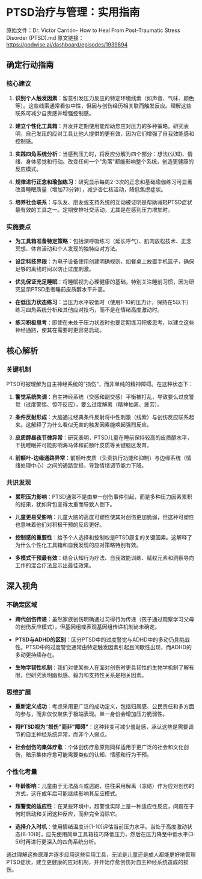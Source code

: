 # PTSD治疗与管理：实用指南

原始文件：Dr. Victor Carrión- How to Heal From Post-Traumatic Stress Disorder (PTSD).md
原文链接：https://podwise.ai/dashboard/episodes/1939894

## 确定行动指南

### 核心建议

1. **识别个人触发因素**：留意引发压力反应的特定环境线索（如声音、气味、颜色等）。这些线索通常看似中性，但因与创伤经历相关联而触发反应。理解这些联系可减少自责感并增强控制感。

2. **建立个性化工具箱**：开发并定期使用能帮助您应对压力的多种策略。研究表明，自己发现的应对工具比他人提供的更有效，因为它们增强了自我效能感和控制感。

3. **实践四角系统分析**：当感到压力时，将反应分解为四个部分：想法(认知)、情绪、身体感觉和行动。改变任何一个"角落"都能影响整个系统，创造更健康的反应模式。

4. **规律进行正念和瑜伽练习**：研究显示每周2-3次的正念和基础瑜伽练习可显著改善睡眠质量（增加73分钟），减少杏仁核活动，降低焦虑症状。

5. **培养社会联系**：与队友、朋友或支持系统的互动被证明是帮助减轻PTSD症状最有效的工具之一。定期安排社交活动，尤其是在感到压力增加时。

### 实施要点

- **为工具箱准备特定策略**：包括深呼吸练习（延长呼气）、肌肉放松技术、正念冥想、体育活动和个人发现的独特应对方法。

- **设定科技界限**：为电子设备使用创建明确规则，如餐桌上放置手机篮子，确保足够的离线时间以防止过度刺激。

- **优先保证充足睡眠**：将睡眠视为心理健康的基础，特别关注睡前习惯，因为研究显示PTSD患者睡前皮质醇水平升高。

- **在低压力状态练习**：当压力水平较低时（使用1-10的压力计，保持在5以下）练习四角系统分析和其他应对技巧，而不是在情绪高度激动时。

- **练习积极思考**：即使在未处于压力状态时也要定期练习积极思考，以建立这些神经通路，使其在需要时更容易启动。

## 核心解析

### 关键机制

PTSD可被理解为自主神经系统的"损伤"，而非单纯的精神障碍。在这种状态下：

1. **警觉系统失调**：自主神经系统（交感和副交感）平衡被打乱，导致要么过度警觉（过度警惕、惊吓反应），要么过度解离（精神抽离、疲劳）。

2. **条件反射形成**：大脑通过经典条件反射将中性刺激（线索）与创伤反应联系起来。这解释了为什么看似无害的触发因素能唤起强烈反应。

3. **皮质醇昼夜节律异常**：研究表明，PTSD儿童在睡前保持较高的皮质醇水平，干扰睡眠并可能影响海马体和前额叶皮质等关键脑区发育。

4. **前额叶-边缘通路异常**：前额叶皮质（负责执行功能和抑制）与边缘系统（情绪处理中心）之间的通路受损，导致情绪调节能力下降。

### 共识发现

- **累积压力影响**：PTSD通常不是由单一创伤事件引起，而是多种压力因素累积的结果，犹如背包变得太重而导致人倒下。

- **儿童更易受影响**：儿童大脑的高度可塑性使其对创伤更加脆弱，但这种可塑性也意味着他们对积极干预的反应更好。

- **控制感的重要性**：给予个人选择和控制权是PTSD康复的关键因素。这解释了为什么个性化工具箱和自我发现的应对策略特别有效。

- **多模式干预最有效**：结合认知行为疗法、自我效能训练、赋权元素和洞察导向工作的混合疗法显示出最佳效果。

## 深入视角

### 不确定区域

- **跨代创伤传递**：虽然家族创伤明确通过习得行为传递（孩子通过观察学习父母的创伤反应模式），但基因组或表观基因组传递机制尚未确定。

- **PTSD与ADHD的区别**：区分PTSD中的过度警觉与ADHD中的多动仍具挑战性。PTSD中的过度警觉通常由特定触发因素引起且间歇性出现，而ADHD的多动更持续存在。

- **生物学韧性机制**：我们对使某些人在面对创伤时更具韧性的生物学机制了解有限，但研究表明幽默感、毅力和支持性关系是相关因素。

### 思维扩展

- **重新定义成功**：考虑采用更广泛的成功定义，包括归属感、公民责任和多方面的参与，而非仅仅聚焦于极端表现。单一身份会增加压力脆弱性。

- **将PTSD视为"损伤"而非"障碍"**：这种转变可减少羞耻感，承认这些是需要调节的自主神经系统异常，而非个人弱点。

- **社会创伤的集体疗愈**：个体创伤疗愈原则同样适用于更广泛的社会和文化创伤，暗示集体疗愈可能需要类似的认知、情感和行为干预。

### 个性化考量

- **年龄影响**：儿童由于无法战斗或逃跑，往往采用解离（冻结）作为应对创伤的方式，这在成年后可能继续影响其反应模式。

- **超警觉的适应性**：在某些环境中，超警觉实际上是一种适应性反应，问题在于何时启动和关闭这种反应，而非完全消除它。

- **选择介入时机**：使用情绪温度计(1-10)评估当前压力水平。当处于高度激动状态(8-10)时，应先使用简单工具箱技巧降低压力，然后在压力降至中低水平(3-5)时再进行更深入的四角系统分析。

通过理解这些原理并逐步应用这些实用工具，无论是儿童还是成人都能更好地管理PTSD症状，建立更健康的应对机制，并开始疗愈创伤对自主神经系统造成的损伤。
